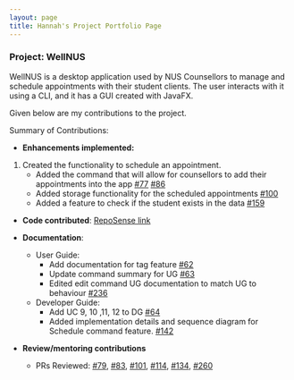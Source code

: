 ```yaml
---
layout: page
title: Hannah's Project Portfolio Page
---
```


### Project: WellNUS

WellNUS is a desktop application used by NUS Counsellors to manage and schedule appointments with their student clients. The user interacts with it using a CLI, and it has a GUI created with JavaFX.

Given below are my contributions to the project.

Summary of Contributions:

* **Enhancements implemented:**

1. Created the functionality to schedule an appointment.
   * Added the command that will allow for counsellors to add their appointments into the app [#77](https://github.com/AY2324S1-CS2103T-W13-4/tp/pull/77) [#86](https://github.com/AY2324S1-CS2103T-W13-4/tp/pull/86)
   * Added storage functionality for the scheduled appointments [#100](https://github.com/AY2324S1-CS2103T-W13-4/tp/pull/100)
   * Added a feature to check if the student exists in the data [#159](https://github.com/AY2324S1-CS2103T-W13-4/tp/pull/159)

* **Code contributed**: [RepoSense link](https://nus-cs2103-ay2324s1.github.io/tp-dashboard/?search=hcs1203&breakdown=true)

* **Documentation**:
  * User Guide:
    * Add documentation for tag feature [#62](https://github.com/AY2324S1-CS2103T-W13-4/tp/pull/62)
    * Update command summary for UG [#63](https://github.com/AY2324S1-CS2103T-W13-4/tp/pull/63)
    * Edited edit command UG documentation to match UG to behaviour [#236](https://github.com/AY2324S1-CS2103T-W13-4/tp/pull/236)
  * Developer Guide:
    * Add UC 9, 10 ,11, 12 to DG [#64](https://github.com/AY2324S1-CS2103T-W13-4/tp/pull/64)
    * Added implementation details and sequence diagram for Schedule command feature. [#142](https://github.com/AY2324S1-CS2103T-W13-4/tp/pull/142)

* **Review/mentoring contributions**
  * PRs Reviewed: [#79](https://github.com/AY2324S1-CS2103T-W13-4/tp/pull/79), 
    [#83](https://github.com/AY2324S1-CS2103T-W13-4/tp/pull/83),
    [#101](https://github.com/AY2324S1-CS2103T-W13-4/tp/pull/101),
    [#114](https://github.com/AY2324S1-CS2103T-W13-4/tp/pull/114),
    [#134](https://github.com/AY2324S1-CS2103T-W13-4/tp/pull/134),
    [#260](https://github.com/AY2324S1-CS2103T-W13-4/tp/pull/260)
